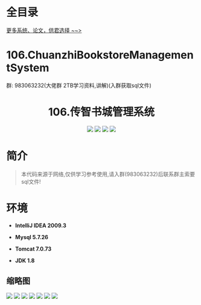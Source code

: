 # 全目录

[更多系统、论文，供君选择 ~~>](https://www.bitwise.net.cn)

# 106.ChuanzhiBookstoreManagementSystem

<p>群: 983063232(大佬群 2TB学习资料,讲解)(入群获取sql文件)</p>

<p><h1 align="center">106.传智书城管理系统</h1></p>


<p align="center">
	<img src="https://img.shields.io/badge/jdk-1.8-orange.svg"/>
    <img src="https://img.shields.io/badge/servlet-5.x-lightgrey.svg"/>
    <img src="https://img.shields.io/badge/jdbc-3.x-blue.svg"/>
    <img src="https://img.shields.io/badge/jsp-3.x-yellow.svg"/>
</p>

# 简介


> 本代码来源于网络,仅供学习参考使用,请入群(983063232)后联系群主索要sql文件!



# 环境

- <b>IntelliJ IDEA 2009.3</b>

- <b>Mysql 5.7.26</b>

- <b>Tomcat 7.0.73</b>

- <b>JDK 1.8</b>




## 缩略图

![](https://bitwise.oss-cn-heyuan.aliyuncs.com/2024/9/10/2e668535-8759-4dd2-a967-3afa30a58295.png)
![](https://bitwise.oss-cn-heyuan.aliyuncs.com/2024/9/10/3466478c-7528-435e-a420-68c920a4ac80.png)
![](https://bitwise.oss-cn-heyuan.aliyuncs.com/2024/9/10/f2985b04-ab58-4e13-b99e-3a8563bd6471.png)
![](https://bitwise.oss-cn-heyuan.aliyuncs.com/2024/9/10/77fb0149-b8be-4ded-856b-b4fa021e00ee.png)
![](https://bitwise.oss-cn-heyuan.aliyuncs.com/2024/9/10/5aaa7609-a8ec-41cf-a73d-557defd5d1ec.png)
![](https://bitwise.oss-cn-heyuan.aliyuncs.com/2024/9/10/31c2b7de-c21c-40fb-bc06-dd73a75e65f0.png)
![](https://bitwise.oss-cn-heyuan.aliyuncs.com/2024/9/10/69ba5718-66f2-4d61-a149-9484f9369b10.png)



